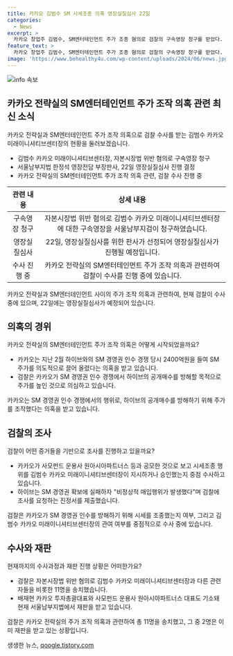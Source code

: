 ```yaml
---
title: 카카오 김범수 SM 시세조종 의혹 영장실질심사 22일
categories:
  - News
excerpt: >
  카카오 창업주 김범수, SM엔터테인먼트 주가 조종 혐의로 검찰의 구속영장 청구를 받았다. 지난 11월에 이어 17일에 자본시장법 위반 혐의로 조사를 받은 김범수는 하이브와의 경영권 인수 과정에서 주가를 조작한 혐의를 받고 있다. 카카오와 관련한 이번 사건은 경영권 경쟁과 함께 사모펀드 운용사와의 공모 의혹도 불거졌다. 9명의 임원과 사모펀드 대표 등이 검찰에 송치된 상황이며, 재판은 계속되고 있다.
feature_text: >
  카카오 창업주 김범수, SM엔터테인먼트 주가 조종 혐의로 검찰의 구속영장 청구를 받았다. 지난 11월에 이어 17일에 자본시장법 위반 혐의로 조사를 받은 김범수는 하이브와의 경영권 인수 과정에서 주가를 조작한 혐의를 받고 있다. 카카오와 관련한 이번 사건은 경영권 경쟁과 함께 사모펀드 운용사와의 공모 의혹도 불거졌다. 9명의 임원과 사모펀드 대표 등이 검찰에 송치된 상황이며, 재판은 계속되고 있다.
image: 'https://www.behealthy4u.com/wp-content/uploads/2024/06/news.jpg'
---
```


<p><img src="https://www.behealthy4u.com/wp-content/uploads/2024/06/news.jpg" alt="info 속보" /></p>

<h2 data-ke-size="size26">카카오 전략실의 SM엔터테인먼트 주가 조작 의혹 관련 최신 소식</h2>

<p data-ke-size="size16">카카오 전략실과 SM엔터테인먼트 주가 조작 의혹으로 검찰 수사를 받는 김범수 카카오 미래이니셔티브센터장의 현황을 둘러보겠습니다.</p>

<ul>
<li>김범수 카카오 미래이니셔티브센터장, 자본시장법 위반 혐의로 구속영장 청구</li>
<li>서울남부지법 한정석 영장전담 부장판사, 22일 영장실질심사 진행 결정</li>
<li>카카오 전략실의 SM엔터테인먼트 주가 조작 의혹 관련, 검찰 수사 진행 중</li>
</ul>

<table>
<thead>
<tr>
<th style="text-align: center;">관련 내용</th>
<th style="text-align: center;">상세 내용</th>
</tr>
</thead>
<tbody>
<tr>
<td style="text-align: center;">구속영장 청구</td>
<td style="text-align: center;">자본시장법 위반 혐의로 김범수 카카오 미래이니셔티브센터장에 대한 구속영장을 서울남부지검이 청구하였습니다.</td>
</tr>
<tr>
<td style="text-align: center;">영장실질심사</td>
<td style="text-align: center;">22일, 영장실질심사를 위한 판사가 선정되어 영장실질심사가 진행될 예정입니다.</td>
</tr>
<tr>
<td style="text-align: center;">수사 진행 중</td>
<td style="text-align: center;">카카오 전략실의 SM엔터테인먼트 주가 조작 의혹과 관련하여 검찰이 수사를 진행 중에 있습니다.</td>
</tr>
</tbody>
</table>

<p data-ke-size="size16">카카오 전략실과 SM엔터테인먼트 사이의 주가 조작 의혹과 관련하여, 현재 검찰이 수사 중에 있으며, 22일에는 영장실질심사가 예정되어 있습니다.</p>

<h2 data-ke-size="size26">의혹의 경위</h2>

<p data-ke-size="size16">카카오 전략실의 SM엔터테인먼트 주가 조작 의혹은 어떻게 시작되었을까요?</p>

<ul>
<li>카카오는 지난 2월 하이브와의 SM 경영권 인수 경쟁 당시 2400억원을 들여 SM 주가를 의도적으로 끌어 올렸다는 의혹을 받고 있습니다.</li>
<li>검찰은 카카오가 SM 경영권 인수 경쟁에서 하이브의 공개매수를 방해할 목적으로 주가를 높인 것으로 의심하고 있습니다.</li>
</ul>

<p data-ke-size="size16">카카오는 SM 경영권 인수 경쟁에서의 행위로, 하이브의 공개매수를 방해하기 위해 주가를 조작했다는 의혹을 받고 있습니다.</p>

<h2 data-ke-size="size26">검찰의 조사</h2>

<p data-ke-size="size16">검찰이 어떤 증거들을 기반으로 조사를 진행하고 있을까요?</p>

<ul>
<li>카카오가 사모펀드 운용사 원아시아파트너스 등과 공모한 것으로 보고 시세조종 행위를 김범수 카카오 미래이니셔티브센터장이 지시하거나 승인했는지 중점 수사하고 있습니다.</li>
<li>하이브는 SM 경영권 확보에 실패하자 "비정상적 매입행위가 발생했다"며 검찰에 조사를 요청하는 진정서를 제출했습니다.</li>
</ul>

<p data-ke-size="size16">검찰은 카카오가 SM 경영권 인수를 방해하기 위해 시세를 조종했는지 여부, 그리고 김범수 카카오 미래이니셔티브센터장의 관여 여부를 중점적으로 수사 중에 있습니다.</p>

<h2 data-ke-size="size26">수사와 재판</h2>

<p data-ke-size="size16">현재까지의 수사과정과 재판 진행 상황은 어떠한가요?</p>

<ul>
<li>검찰은 자본시장법 위반 혐의로 김범수 카카오 미래이니셔티브센터장과 다른 관련자들을 비롯한 11명을 송치했습니다.</li>
<li>배재현 카카오 투자총괄대표와 사모펀드 운용사 원아시아파트너스 대표도 기소돼 현재 서울남부지법에서 재판을 받고 있습니다.</li>
</ul>

<p data-ke-size="size16">검찰은 카카오 전략실의 주가 조작 의혹과 관련하여 총 11명을 송치했고, 그 중 2명은 이미 재판을 받고 있는 상황입니다.</p>
생생한 뉴스, <a href="https://qoogle.tistory.com" rel="dofollow">qoogle.tistory.com</a>


